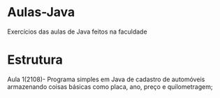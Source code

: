 # Aulas-Java
Exercícios das aulas de Java feitos na faculdade
# Estrutura
Aula 1(2108)- Programa simples em Java de cadastro de automóveis armazenando coisas básicas como placa, ano, preço e quilometragem;


